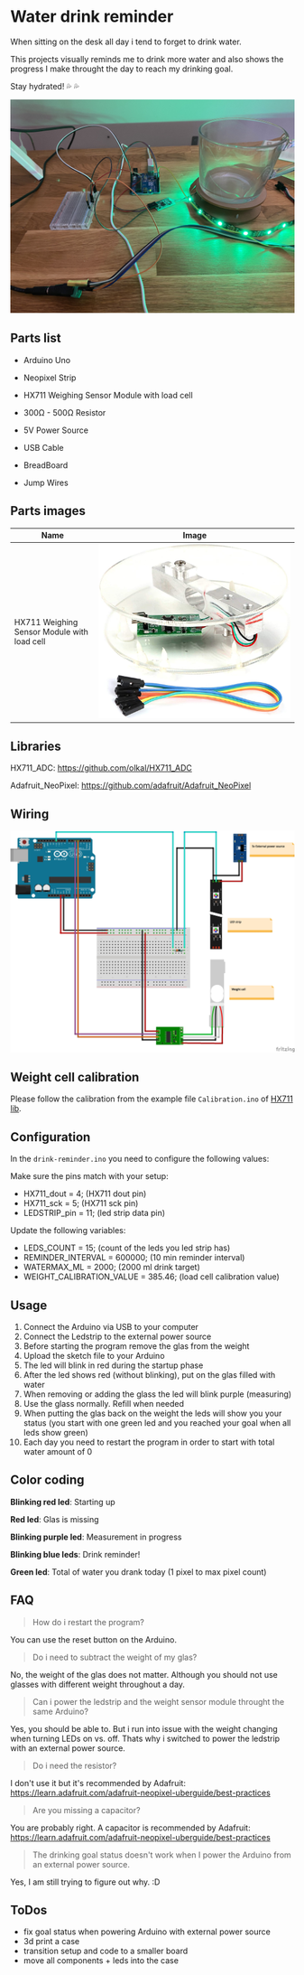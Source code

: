 # Water drink reminder

When sitting on the desk all day i tend to forget to drink water.

This projects visually reminds me to drink more water and also shows the progress I make throught the day to reach my drinking goal.

Stay hydrated! 💦 💦

![Desk](./images/desk.jpg)

## Parts list

- Arduino Uno
- Neopixel Strip
- HX711 Weighing Sensor Module with load cell
- 300Ω - 500Ω Resistor

- 5V Power Source
- USB Cable
- BreadBoard
- Jump Wires

## Parts images

| Name                                        | Image                                          |
| ------------------------------------------- | ---------------------------------------------- |
| HX711 Weighing Sensor Module with load cell | ![Weight cell](./images/hx711-weight-cell.jpg) |

## Libraries

HX711_ADC: https://github.com/olkal/HX711_ADC

Adafruit_NeoPixel: https://github.com/adafruit/Adafruit_NeoPixel

## Wiring

![Setup](./circuit_diagrams/setup.jpg)

## Weight cell calibration

Please follow the calibration from the example file `Calibration.ino` of [HX711 lib](https://github.com/olkal/HX711_ADC/blob/master/examples/Calibration/Calibration.ino).

## Configuration

In the `drink-reminder.ino` you need to configure the following values:

Make sure the pins match with your setup:

- HX711_dout = 4; (HX711 dout pin)
- HX711_sck = 5; (HX711 sck pin)
- LEDSTRIP_pin = 11; (led strip data pin)

Update the following variables:

- LEDS_COUNT = 15; (count of the leds you led strip has)
- REMINDER_INTERVAL = 600000; (10 min reminder interval)
- WATERMAX_ML = 2000; (2000 ml drink target)
- WEIGHT_CALIBRATION_VALUE = 385.46; (load cell calibration value)

## Usage

1. Connect the Arduino via USB to your computer
2. Connect the Ledstrip to the external power source
3. Before starting the program remove the glas from the weight
4. Upload the sketch file to your Arduino
5. The led will blink in red during the startup phase
6. After the led shows red (without blinking), put on the glas filled with water
7. When removing or adding the glass the led will blink purple (measuring)
8. Use the glass normally. Refill when needed
9. When putting the glas back on the weight the leds will show you your status (you start with one green led and you reached your goal when all leds show green)
10. Each day you need to restart the program in order to start with total water amount of 0

## Color coding

**Blinking red led**: Starting up

**Red led**: Glas is missing

**Blinking purple led**: Measurement in progress

**Blinking blue leds**: Drink reminder!

**Green led**: Total of water you drank today (1 pixel to max pixel count)

## FAQ

> How do i restart the program?

You can use the reset button on the Arduino.

> Do i need to subtract the weight of my glas?

No, the weight of the glas does not matter. Although you should not use glasses with different weight throughout a day.

> Can i power the ledstrip and the weight sensor module throught the same Arduino?

Yes, you should be able to. But i run into issue with the weight changing when turning LEDs on vs. off. Thats why i switched to power the ledstrip with an external power source.

> Do i need the resistor?

I don't use it but it's recommended by Adafruit: https://learn.adafruit.com/adafruit-neopixel-uberguide/best-practices

> Are you missing a capacitor?

You are probably right. A capacitor is recommended by Adafruit: https://learn.adafruit.com/adafruit-neopixel-uberguide/best-practices

> The drinking goal status doesn't work when I power the Arduino from an external power source.

Yes, I am still trying to figure out why. :D

## ToDos

- fix goal status when powering Arduino with external power source
- 3d print a case
- transition setup and code to a smaller board
- move all components + leds into the case
